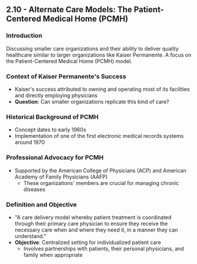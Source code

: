 ## 2.10 - Alternate Care Models: The Patient-Centered Medical Home (PCMH)

### Introduction
Discussing smaller care organizations and their ability to deliver quality healthcare similar to larger organizations like Kaiser Permanente. A focus on the Patient-Centered Medical Home (PCMH) model.

### Context of Kaiser Permanente's Success
- Kaiser's success attributed to owning and operating most of its facilities and directly employing physicians
- **Question**: Can smaller organizations replicate this kind of care?

### Historical Background of PCMH
- Concept dates to early 1960s
- Implementation of one of the first electronic medical records systems around 1970

### Professional Advocacy for PCMH
- Supported by the American College of Physicians (ACP) and American Academy of Family Physicians (AAFP)
    - These organizations' members are crucial for managing chronic diseases

### Definition and Objective
- "A care delivery model whereby patient treatment is coordinated through their primary care physician to ensure they receive the necessary care when and where they need it, in a manner they can understand."
- **Objective**: Centralized setting for individualized patient care
    - Involves partnerships with patients, their personal physicians, and family when appropriate


